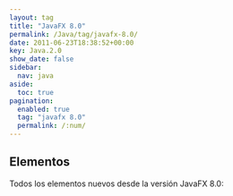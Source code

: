 ```yaml
---
layout: tag
title: "JavaFX 8.0"
permalink: /Java/tag/javafx-8.0/
date: 2011-06-23T18:38:52+00:00
key: Java.2.0
show_date: false
sidebar:
  nav: java
aside:
  toc: true
pagination: 
  enabled: true
  tag: "javafx 8.0"
  permalink: /:num/    
---
```


<h2>Elementos</h2>
Todos los elementos nuevos desde la versión JavaFX 8.0: